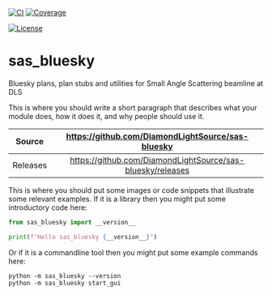 [![CI](https://github.com/DiamondLightSource/sas-bluesky/actions/workflows/ci.yml/badge.svg)](https://github.com/DiamondLightSource/sas-bluesky/actions/workflows/ci.yml)
[![Coverage](https://codecov.io/gh/DiamondLightSource/sas-bluesky/branch/main/graph/badge.svg)](https://codecov.io/gh/DiamondLightSource/sas-bluesky)

[![License](https://img.shields.io/badge/License-Apache%202.0-blue.svg)](https://www.apache.org/licenses/LICENSE-2.0)

# sas_bluesky

Bluesky plans, plan stubs and utilities for Small Angle Scattering beamline at DLS

This is where you should write a short paragraph that describes what your module does,
how it does it, and why people should use it.

Source          | <https://github.com/DiamondLightSource/sas-bluesky>
:---:           | :---:
Releases        | <https://github.com/DiamondLightSource/sas-bluesky/releases>

This is where you should put some images or code snippets that illustrate
some relevant examples. If it is a library then you might put some
introductory code here:

```python
from sas_bluesky import __version__

print(f"Hello sas_bluesky {__version__}")
```

Or if it is a commandline tool then you might put some example commands here:

```
python -m sas_bluesky --version
python -m sas_bluesky start_gui
```
